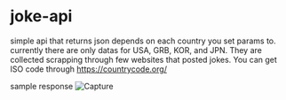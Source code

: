 # joke-api

simple api that returns json depends on each country you set params to.
currently there are only datas for USA, GRB, KOR, and JPN.
They are collected scrapping through few websites that posted jokes.
You can get ISO code through https://countrycode.org/

sample response
![Capture](https://user-images.githubusercontent.com/83962300/202915707-0cd3e3f0-54bc-445c-aaa9-fdba2a33a31a.PNG)
